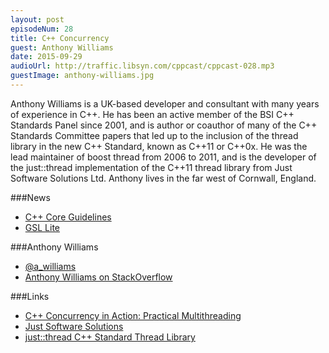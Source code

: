 ```yaml
---
layout: post
episodeNum: 28
title: C++ Concurrency
guest: Anthony Williams
date: 2015-09-29
audioUrl: http://traffic.libsyn.com/cppcast/cppcast-028.mp3
guestImage: anthony-williams.jpg
---
```


Anthony Williams is a UK-based developer and consultant with many years of experience in C++. He has been an active member of the BSI C++ Standards Panel since 2001, and is author or coauthor of many of the C++ Standards Committee papers that led up to the inclusion of the thread library in the new C++ Standard, known as C++11 or C++0x. He was the lead maintainer of boost thread from 2006 to 2011, and is the developer of the just::thread implementation of the C++11 thread library from Just Software Solutions Ltd. Anthony lives in the far west of Cornwall, England.

###News

 - [C++ Core Guidelines](https://github.com/isocpp/CppCoreGuidelines)
 - [GSL Lite](https://github.com/martinmoene/gsl-lite)
 
###Anthony Williams

 - [@a_williams](https://twitter.com/a_williams)
 - [Anthony Williams on StackOverflow](http://stackoverflow.com/users/5597/anthony-williams)

###Links

 - [C++ Concurrency in Action: Practical Multithreading](http://amzn.to/1KUGw4U)
 - [Just Software Solutions](https://www.justsoftwaresolutions.co.uk/)
 - [just::thread C++ Standard Thread Library](http://www.stdthread.co.uk/)

